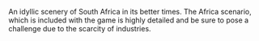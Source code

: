 ---
---

An idyllic scenery of South Africa in its better times. The Africa scenario, which is included with the game is highly detailed and be sure to pose a challenge due to the scarcity of industries.
